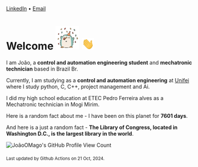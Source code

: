 [LinkedIn](https://www.linkedin.com/in/joão-pedro-gozzoli-b95641301/) &bull;
[Email](joaopedrogozzoli@gmail.com)

# Welcome <img src="happy.gif" height="64px" /> <img src="wave.gif" height="32px" />

I am João, a  **control and automation engineering student** and **mechatronic technician** based in Brazil Br.

Currently, I am studying as a **control and automation engineering** at [Unifei](https://unifei.edu.br) where I study python, C, C++, project management and Ai.

I did my high school education at ETEC Pedro Ferreira alves as a Mechatronic technician in Mogi Mirim.

Here is a random fact about me - I have been on this planet for **7601 days**.

And here is a just a random fact -  **The Library of Congress, located in Washington D.C., is the largest library in the world**.

![JoãoOMago's GitHub Profile View Count](https://komarev.com/ghpvc/?username=JoaoOMago)

<sub>Last updated by Github Actions on 21 Oct, 2024.</sub>
